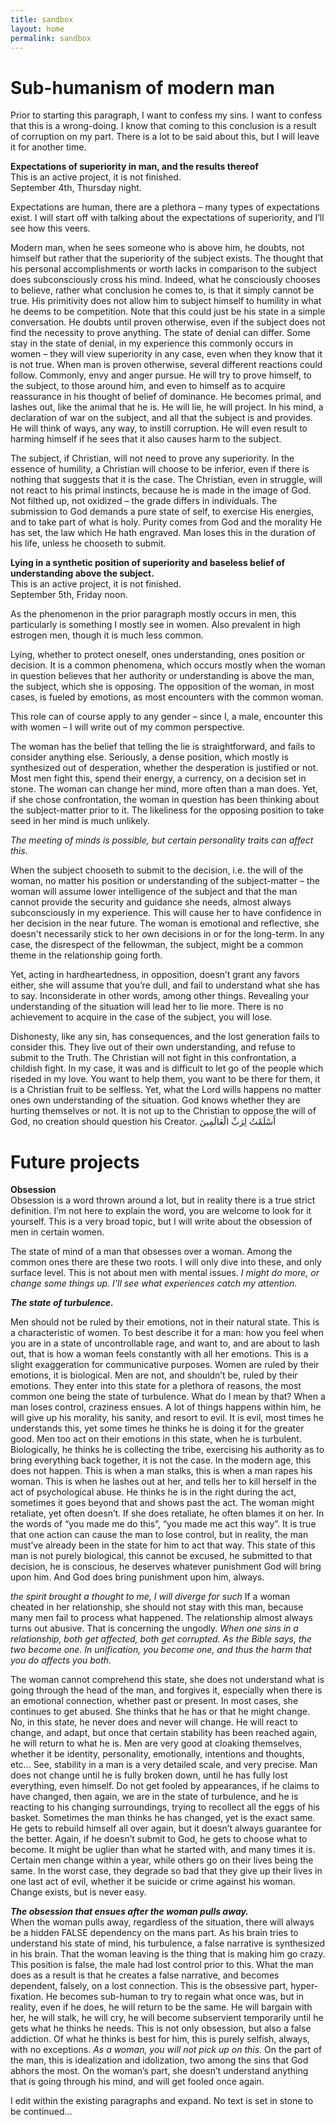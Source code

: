 ```yaml
---
title: sandbox
layout: home
permalink: sandbox
---
```


# Sub-humanism of modern man
Prior to starting this paragraph, I want to confess my sins. I want to confess that this is a wrong-doing. I know that coming to this conclusion is a result of corruption on my part. There is a lot to be said about this, but I will leave it for another time.

**Expectations of superiority in man, and the results thereof** <br> This is an active project, it is not finished. <br> September 4th, Thursday night. <br>

Expectations are human, there are a plethora – many types of expectations exist. I will start off with talking about the expectations of superiority, and I’ll see how this veers. 

Modern man, when he sees someone who is above him, he doubts, not himself but rather that the superiority of the subject exists. The thought that his personal accomplishments or worth lacks in comparison to the subject does subconsciously cross his mind. Indeed, what he consciously chooses to believe, rather what conclusion he comes to, is that it simply cannot be true. His primitivity does not allow him to subject himself to humility in what he deems to be competition. Note that this could just be his state in a simple conversation. He doubts until proven otherwise, even if the subject does not find the necessity to prove anything. The state of denial can differ. Some stay in the state of denial, in my experience this commonly occurs in women – they will view superiority in any case, even when they know that it is not true. When man is proven otherwise, several different reactions could follow. Commonly, envy and anger pursue. He will try to prove himself, to the subject, to those around him, and even to himself as to acquire reassurance in his thought of belief of dominance. He becomes primal, and lashes out, like the animal that he is. He will lie, he will project. In his mind, a declaration of war on the subject, and all that the subject is and provides. He will think of ways, any way, to instill corruption. He will even result to harming himself if he sees that it also causes harm to the subject. 

The subject, if Christian, will not need to prove any superiority. In the essence of humility, a Christian will choose to be inferior, even if there is nothing that suggests that it is the case. The Christian, even in struggle, will not react to his primal instincts, because he is made in the image of God. Not filthed up, not oxidized – the grade differs in individuals. The submission to God demands a pure state of self, to exercise His energies, and to take part of what is holy. Purity comes from God and the morality He has set, the law which He hath engraved. Man loses this in the duration of his life, unless he chooseth to submit. 

 **Lying in a synthetic position of superiority and baseless belief of understanding above the subject.** <br> This is an active project, it is not finished. <br> September 5th, Friday noon.

As the phenomenon in the prior paragraph mostly occurs in men, this particularly is something I mostly see in women. Also prevalent in high estrogen men, though it is much less common. <br>

Lying, whether to protect oneself, ones understanding, ones position or decision. It is a common phenomena, which occurs mostly when the woman in question believes that her authority or understanding is above the man, the subject, which she is opposing. The opposition of the woman, in most cases, is fueled by emotions, as most encounters with the common woman. <br>

This role can of course apply to any gender – since I, a male, encounter this with women – I will write out of my common perspective. <br>

The woman has the belief that telling the lie is straightforward, and fails to consider anything else. Seriously, a dense position, which mostly is synthesized out of desperation, whether the desperation is justified or not. Most men fight this, spend their energy, a currency, on a decision set in stone. The woman can change her mind, more often than a man does. Yet, if she chose confrontation, the woman in question has been thinking about the subject-matter prior to it. The likeliness for the opposing position to take seed in her mind is much unlikely. 

*The meeting of minds is possible, but certain personality traits can affect this.*

When the subject chooseth to submit to the decision, i.e. the will of the woman, no matter his position or understanding of the subject-matter – the woman will assume lower intelligence of the subject and that the man cannot provide the security and guidance she needs, almost always subconsciously in my experience. This will cause her to have confidence in her decision in the near future. The woman is emotional and reflective, she doesn't necessarily stick to her own decisions in or for the long-term. In any case, the disrespect of the fellowman, the subject, might be a common theme in the relationship going forth. 

Yet, acting in hardheartedness, in opposition, doesn’t grant any favors either, she will assume that you’re dull, and fail to understand what she has to say. Inconsiderate in other words, among other things. Revealing your understanding of the situation will lead her to lie more. There is no achievement to acquire in the case of the subject, you will lose. <br>

Dishonesty, like any sin, has consequences, and the lost generation fails to consider this. They live out of their own understanding, and refuse to submit to the Truth. The Christian will not fight in this confrontation, a childish fight. In my case, it was and is difficult to let go of the people which riseded in my love. You want to help them, you want to be there for them, it is a Christian fruit to be selfless. Yet, what the Lord wills happens no matter ones own understanding of the situation. God knows whether they are hurting themselves or not. It is not up to the Christian to oppose the will of God, no creation should question his Creator. أَسْلَمْتُ لِرَبِّ الْعَالَمِينَ

# Future projects

**Obsession** <br>
Obsession is a word thrown around a lot, but in reality there is a true strict definition. I’m not here to explain the word, you are welcome to look for it yourself. This is a very broad topic, but I will write about the obsession of men in certain women.

The state of mind of a man that obsesses over a woman. Among the common ones there are these two roots. I will only dive into these, and only surface level. This is not about men with mental issues. 
*I might do more, or change some things up. I'll see what experiences catch my attention.*

***The state of turbulence.***

Men should not be ruled by their emotions, not in their natural state. This is a characteristic of women. To best describe it for a man: how you feel when you are in a state of uncontrollable rage, and want to, and are about to lash out, that is how a woman feels constantly with all her emotions. This is a slight exaggeration for communicative purposes. Women are ruled by their emotions, it is biological. Men are not, and shouldn’t be, ruled by their emotions. They enter into this state for a plethora of reasons, the most common one being the state of turbulence. What do I mean by that? When a man loses control, craziness ensues. A lot of things happens within him, he will give up his morality, his sanity, and resort to evil. It is evil, most times he understands this, yet some times he thinks he is doing it for the greater good. Men too act on their emotions in this state, when he is turbulent. Biologically, he thinks he is collecting the tribe, exercising his authority as to bring everything back together, it is not the case. In the modern age, this does not happen. This is when a man stalks, this is when a man rapes his woman. This is when he lashes out at her, and tells her to kill herself in the act of psychological abuse. He thinks he is in the right during the act, sometimes it goes beyond that and shows past the act. The woman might retaliate, yet often doesn’t. If she does retaliate, he often blames it on her. In the words of “you made me do this”, “you made me act this way”. It is true that one action can cause the man to lose control, but in reality, the man must’ve already been in the state for him to act that way. This state of this man is not purely biological, this cannot be excused, he submitted to that decision, he is conscious, he deserves whatever punishment God will bring upon him. And God does bring punishment upon him, always. 

*the spirit brought a thought to me, I will diverge for such*
If a woman cheated in her relationship, she should not stay with this man, because many men fail to process what happened. The relationship almost always turns out abusive. That is concerning the ungodly. *When one sins in a relationship, both get affected, both get corrupted. As the Bible says, the two become one. In unification, you become one, and thus the harm that you do affects you both.*

The woman cannot comprehend this state, she does not understand what is going through the head of the man, and forgives it, especially when there is an emotional connection, whether past or present. In most cases, she continues to get abused. She thinks that he has or that he might change. No, in this state, he never does and never will change. He will react to change, and adapt, but once that certain stability has been reached again, he will return to what he is. Men are very good at cloaking themselves, whether it be identity, personality, emotionally, intentions and thoughts, etc… See, stability in a man is a very detailed scale, and very precise. Man does not change until he is fully broken down, until he has fully lost everything, even himself. Do not get fooled by appearances, if he claims to have changed, then again, we are in the state of turbulence, and he is reacting to his changing surroundings, trying to recollect all the eggs of his basket. Sometimes the man thinks he has changed, yet is the exact same. He gets to rebuild himself all over again, but it doesn’t always guarantee for the better. Again, if he doesn’t submit to God, he gets to choose what to become. It might be uglier than what he started with, and many times it is. Certain men change within a year, while others go on their lives being the same. In the worst case, they degrade so bad that they give up their lives in one last act of evil, whether it be suicide or crime against his woman. Change exists, but is never easy. 

***The obsession that ensues after the woman pulls away.*** <br>
When the woman pulls away, regardless of the situation, there will always be a hidden FALSE dependency on the mans part. As his brain tries to understand his state of mind, his turbulence, a false narrative is synthesized in his brain. That the woman leaving is the thing that is making him go crazy. This position is false, the male had lost control prior to this. What the man does as a result is that he creates a false narrative, and becomes dependent, falsely, on a lost connection. This is the obsessive part, hyper-fixation. He becomes sub-human to try to regain what once was, but in reality, even if he does, he will return to be the same. He will bargain with her, he will stalk, he will cry, he will become subservient temporarily until he gets what he thinks he needs. This is not only obsession, but also a false addiction. Of what he thinks is best for him, this is purely selfish, always, with no exceptions. *As a woman, you will not pick up on this.* On the part of the man, this is idealization and idolization, two among the sins that God abhors the most. On the woman’s part, she doesn’t understand anything that is going through his mind, and will get fooled once again.

I edit within the existing paragraphs and expand. No text is set in stone
to be continued...
